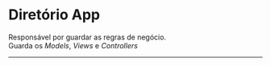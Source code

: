 # Diretório App
Responsável por guardar as regras de negócio.<br>
Guarda os *Models*, *Views* e *Controllers*

----
